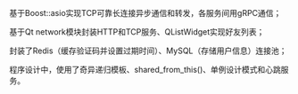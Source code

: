 
基于Boost::asio实现TCP可靠长连接异步通信和转发，各服务间用gRPC通信；

基于Qt network模块封装HTTP和TCP服务、QListWidget实现好友列表；

封装了Redis（缓存验证码并设置过期时间）、MySQL（存储用户信息）连接池；

程序设计中，使用了奇异递归模板、shared_from_this()、单例设计模式和心跳服务。
